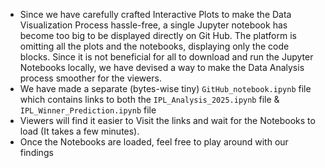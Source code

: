  * Since we have carefully crafted Interactive Plots to make the Data Visualization Process hassle-free, a single Jupyter notebook has become too big to be displayed directly on Git Hub. The platform is omitting all the plots and the notebooks, displaying only the code blocks. Since it is not beneficial for all to download and run the Jupyter Notebooks locally, we have devised a way to make the Data Analysis process smoother for the viewers. 
 * We have made a separate (bytes-wise tiny) `GitHub_notebook.ipynb` file which contains links to both the `IPL_Analysis_2025.ipynb` file & `IPL_Winner_Prediction.ipynb` file
 * Viewers will find it easier to Visit the links and wait for the Notebooks to load (It takes a few minutes).
 * Once the Notebooks are loaded, feel free to play around with our findings 

